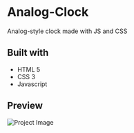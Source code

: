 # Analog-Clock
Analog-style clock made with JS and CSS 
## Built with

 * HTML 5
 * CSS 3
 * Javascript
 
## Preview
![Project Image](hhttps://github.com/Chris-Z-85/Analog-Clock/blob/main/analog_clock.png)
